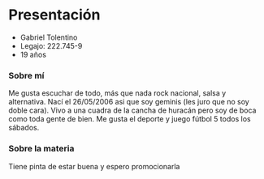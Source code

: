 # Presentación

- Gabriel Tolentino
- Legajo: 222.745-9
- 19 años

### Sobre mí
Me gusta escuchar de todo, más que nada rock nacional, salsa y alternativa. Nací el 26/05/2006 asi que soy geminis (les juro que no soy doble cara).
Vivo a una cuadra de la cancha de huracán pero soy de boca como toda gente de bien. Me gusta el deporte y juego fútbol 5 todos los sábados.

### Sobre la materia
Tiene pinta de estar buena y espero promocionarla
